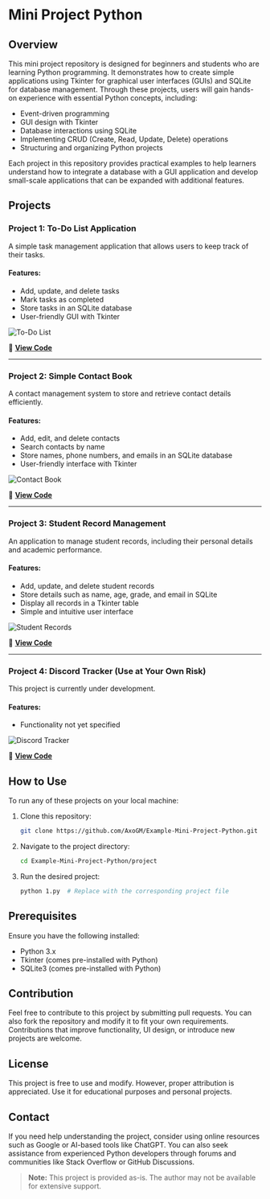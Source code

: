 # Mini Project Python

## Overview
This mini project repository is designed for beginners and students who are learning Python programming. It demonstrates how to create simple applications using Tkinter for graphical user interfaces (GUIs) and SQLite for database management. Through these projects, users will gain hands-on experience with essential Python concepts, including:

- Event-driven programming
- GUI design with Tkinter
- Database interactions using SQLite
- Implementing CRUD (Create, Read, Update, Delete) operations
- Structuring and organizing Python projects

Each project in this repository provides practical examples to help learners understand how to integrate a database with a GUI application and develop small-scale applications that can be expanded with additional features.

## Projects

### **Project 1: To-Do List Application**
A simple task management application that allows users to keep track of their tasks.

#### Features:
- Add, update, and delete tasks
- Mark tasks as completed
- Store tasks in an SQLite database
- User-friendly GUI with Tkinter

![To-Do List]()

🔗 **[View Code]()**

---

### **Project 2: Simple Contact Book**
A contact management system to store and retrieve contact details efficiently.

#### Features:
- Add, edit, and delete contacts
- Search contacts by name
- Store names, phone numbers, and emails in an SQLite database
- User-friendly interface with Tkinter

![Contact Book]()

🔗 **[View Code]()**

---

### **Project 3: Student Record Management**
An application to manage student records, including their personal details and academic performance.

#### Features:
- Add, update, and delete student records
- Store details such as name, age, grade, and email in SQLite
- Display all records in a Tkinter table
- Simple and intuitive user interface

![Student Records]()

🔗 **[View Code]()**

---

### **Project 4: Discord Tracker (Use at Your Own Risk)**
This project is currently under development.

#### Features:
- Functionality not yet specified

![Discord Tracker]()

🔗 **[View Code]()**

## How to Use
To run any of these projects on your local machine:

1. Clone this repository:
   ```bash
   git clone https://github.com/AxoGM/Example-Mini-Project-Python.git
   ```
2. Navigate to the project directory:
   ```bash
   cd Example-Mini-Project-Python/project
   ```
3. Run the desired project:
   ```bash
   python 1.py  # Replace with the corresponding project file
   ```

## Prerequisites
Ensure you have the following installed:
- Python 3.x
- Tkinter (comes pre-installed with Python)
- SQLite3 (comes pre-installed with Python)

## Contribution
Feel free to contribute to this project by submitting pull requests. You can also fork the repository and modify it to fit your own requirements. Contributions that improve functionality, UI design, or introduce new projects are welcome.

## License
This project is free to use and modify. However, proper attribution is appreciated. Use it for educational purposes and personal projects.

## Contact
If you need help understanding the project, consider using online resources such as Google or AI-based tools like ChatGPT. You can also seek assistance from experienced Python developers through forums and communities like Stack Overflow or GitHub Discussions.

> **Note:** This project is provided as-is. The author may not be available for extensive support.

